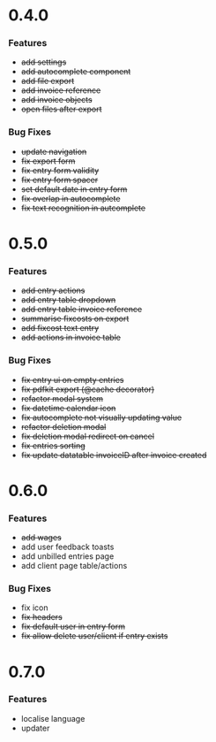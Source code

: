 # 0.4.0

### Features

- ~~add settings~~
- ~~add autocomplete component~~
- ~~add file export~~
- ~~add invoice reference~~
- ~~add invoice objects~~
- ~~open files after export~~

### Bug Fixes

- ~~update navigation~~
- ~~fix export form~~
- ~~fix entry form validity~~
- ~~fix entry form spacer~~
- ~~set default date in entry form~~
- ~~fix overlap in autocomplete~~
- ~~fix text recognition in autcomplete~~

# 0.5.0

### Features

- ~~add entry actions~~
- ~~add entry table dropdown~~
- ~~add entry table invoice reference~~
- ~~summarise fixcosts on export~~
- ~~add fixcost text entry~~
- ~~add actions in invoice table~~

### Bug Fixes

- ~~fix entry ui on empty entries~~
- ~~fix pdfkit export (@cache decorator)~~
- ~~refactor modal system~~
- ~~fix datetime calendar icon~~
- ~~fix autocomplete not visually updating value~~
- ~~refactor deletion modal~~
- ~~fix deletion modal redirect on cancel~~
- ~~fix entries sorting~~
- ~~fix update datatable invoiceID after invoice created~~
# 0.6.0

### Features

- ~~add wages~~
- add user feedback toasts
- add unbilled entries page
- add client page table/actions

### Bug Fixes

- fix icon
- ~~fix headers~~
- ~~fix default user in entry form~~
- ~~fix allow delete user/client if entry exists~~

# 0.7.0

### Features

- localise language
- updater